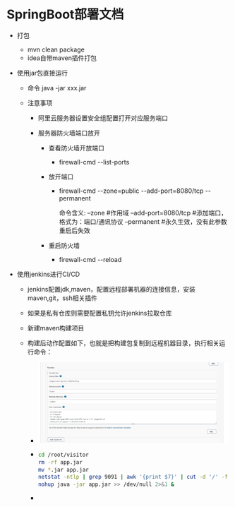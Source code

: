 # SpringBoot部署文档

* 打包

  * mvn clean package
  * idea自带maven插件打包

* 使用jar包直接运行

  * 命令 java -jar xxx.jar

  * 注意事项

    * 阿里云服务器设置安全组配置打开对应服务端口

    * 服务器防火墙端口放开

      * 查看防火墙开放端口

        * firewall-cmd --list-ports

      * 放开端口

        * firewall-cmd --zone=public --add-port=8080/tcp --permanent 

          命令含义:
          –zone #作用域
          –add-port=8080/tcp #添加端口，格式为：端口/通讯协议
          –permanent #永久生效，没有此参数重启后失效　

      * 重启防火墙

        * firewall-cmd --reload
  
* 使用jenkins进行CI/CD

  * jenkins配置jdk,maven，配置远程部署机器的连接信息，安装maven,git，ssh相关插件

  * 如果是私有仓库则需要配置私钥允许jenkins拉取仓库

  * 新建maven构建项目

  * 构建后动作配置如下，也就是把构建包复制到远程机器目录，执行相关运行命令：

    * ![image-20211003173217728](.\img\image-20211003173217728.png)

    * ```bash
      cd /root/visitor
      rm -rf app.jar
      mv *.jar app.jar
      netstat -ntlp | grep 9091 | awk '{print $7}' | cut -d '/' -f 1 | xargs kill -s 9
      nohup java -jar app.jar >> /dev/null 2>&1 &
      ```

    * 